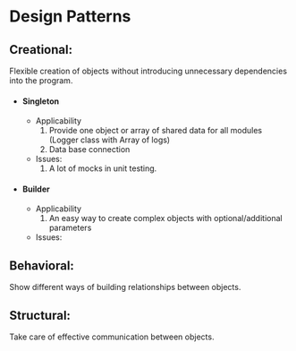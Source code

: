 # Design Patterns

## Creational:

Flexible creation of objects without introducing unnecessary dependencies into the program.

- #### Singleton

  - Applicability
    1. Provide one object or array of shared data for all modules (Logger class with Array of logs)
    2. Data base connection
  - Issues:
    1. A lot of mocks in unit testing.

- #### Builder
  - Applicability
    1. An easy way to create complex objects with optional/additional parameters
  - Issues:

## Behavioral:

Show different ways of building relationships between objects.

## Structural:

Take care of effective communication between objects.
